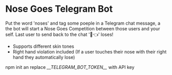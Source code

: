 # Nose Goes Telegram Bot
Put the word 'noses' and tag some poeple in a Telegram chat message, a the bot will start a Nose Goes Competition between those users and your self. Last user to send back to the chat '👃👈' loses!

- Supports different skin tones
- Right hand violation included (If a user touches their nose with their right hand they automatically lose)

npm init an replace _\_\_TELEGRAM_BOT_TOKEN\_\__ with API key
